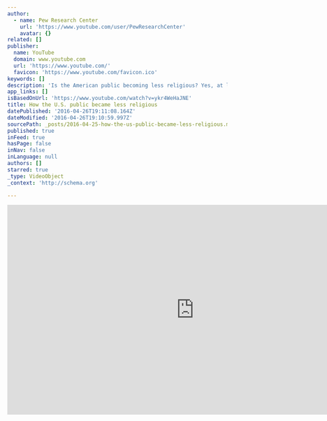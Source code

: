 ```yaml
---
author:
  - name: Pew Research Center
    url: 'https://www.youtube.com/user/PewResearchCenter'
    avatar: {}
related: []
publisher:
  name: YouTube
  domain: www.youtube.com
  url: 'https://www.youtube.com/'
  favicon: 'https://www.youtube.com/favicon.ico'
keywords: []
description: 'Is the American public becoming less religious? Yes, at least by some key measures of what it means to be a religious person. An extensive new survey of more than 35,000 U.S. adults finds that the percentages who say they believe in God, pray daily and regularly go to church or other religious services all have declined modestly in recent years.'
app_links: []
isBasedOnUrl: 'https://www.youtube.com/watch?v=ykr4WeHaJNE'
title: How the U.S. public became less religious
datePublished: '2016-04-26T19:11:08.164Z'
dateModified: '2016-04-26T19:10:59.997Z'
sourcePath: _posts/2016-04-25-how-the-us-public-became-less-religious.md
published: true
inFeed: true
hasPage: false
inNav: false
inLanguage: null
authors: []
starred: true
_type: VideoObject
_context: 'http://schema.org'

---
```

<iframe src="https://cdn.embedly.com/widgets/media.html?src=https%3A%2F%2Fwww.youtube.com%2Fembed%2Fykr4WeHaJNE%3Ffeature%3Doembed&amp;url=https%3A%2F%2Fwww.youtube.com%2Fwatch%3Fv%3Dykr4WeHaJNE&amp;image=https%3A%2F%2Fi.ytimg.com%2Fvi%2Fykr4WeHaJNE%2Fhqdefault.jpg&amp;key=b7d04c9b404c499eba89ee7072e1c4f7&amp;type=text%2Fhtml&amp;schema=youtube" width="854" height="480" scrolling="no" frameborder="0" allowfullscreen="" style=""></iframe>